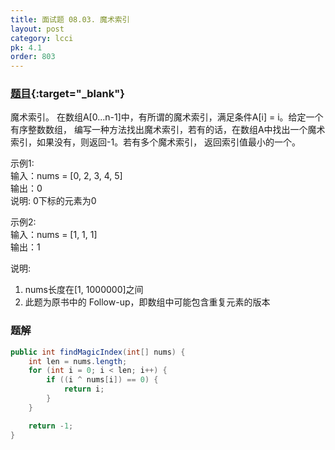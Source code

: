```yaml
---
title: 面试题 08.03. 魔术索引
layout: post
category: lcci
pk: 4.1
order: 803
---
```


### [题目](https://leetcode-cn.com/magic-index-lcci/){:target="_blank"}

魔术索引。 在数组A[0...n-1]中，有所谓的魔术索引，满足条件A[i] = i。给定一个有序整数数组，
编写一种方法找出魔术索引，若有的话，在数组A中找出一个魔术索引，如果没有，则返回-1。若有多个魔术索引，
返回索引值最小的一个。

示例1:  
输入：nums = [0, 2, 3, 4, 5]  
输出：0  
说明: 0下标的元素为0

示例2:  
输入：nums = [1, 1, 1]  
输出：1

说明:
1. nums长度在[1, 1000000]之间
2. 此题为原书中的 Follow-up，即数组中可能包含重复元素的版本

### 题解

```java
public int findMagicIndex(int[] nums) {
    int len = nums.length;
    for (int i = 0; i < len; i++) {
        if ((i ^ nums[i]) == 0) {
            return i;
        }
    }

    return -1;
}
```